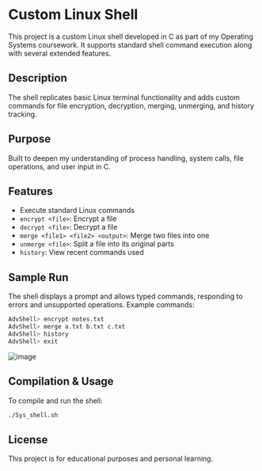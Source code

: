 # Custom Linux Shell

This project is a custom Linux shell developed in C as part of my Operating Systems coursework. It supports standard shell command execution along with several extended features.

## Description

The shell replicates basic Linux terminal functionality and adds custom commands for file encryption, decryption, merging, unmerging, and history tracking.

## Purpose

Built to deepen my understanding of process handling, system calls, file operations, and user input in C.

## Features

- Execute standard Linux commands
- `encrypt <file>`: Encrypt a file
- `decrypt <file>`: Decrypt a file
- `merge <file1> <file2> <output>`: Merge two files into one
- `unmerge <file>`: Split a file into its original parts
- `history`: View recent commands used

## Sample Run

The shell displays a prompt and allows typed commands, responding to errors and unsupported operations. Example commands:

```bash
AdvShell> encrypt notes.txt
AdvShell> merge a.txt b.txt c.txt
AdvShell> history
AdvShell> exit
```
![image](https://github.com/user-attachments/assets/3f0d6ffb-765b-4b03-82b7-ddc3e743b969)


## Compilation & Usage

To compile and run the shell:

```bash
./Sys_shell.sh
```

## License

This project is for educational purposes and personal learning.

